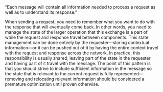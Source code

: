 “Each message will contain all information needed to process a request as well as to understand its response.”

When sending a request, you need to remember what you want to do with the response that will eventually come back. In other words, you need to manage the state of the larger operation that this exchange is a part of while the request and response travel between components. This state management can be done entirely by the requester—storing contextual information—or it can be pushed out of it by having the entire context travel with the request and response across the network. In practice, this responsibility is usually shared, leaving part of the state in the requester and having part of it travel with the message. The point of this pattern is that you should strive to include sufficient information in the message so the state that is relevant to the current request is fully represented—removing and relocating relevant information should be considered a premature optimization until proven otherwise.
